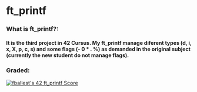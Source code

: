 # ft_printf

### What is ft_printf?:
#### It is the third project in 42 Cursus. My ft_printf manage diferent types (d, i, x, X, p, c, s) and some flags (- 0 * . %) as demanded in the original subject (currently the new student do not manage flags).

### Graded:

[![fballest's 42 ft_printf Score](https://badge42.vercel.app/api/v2/cl45d74de005409l9l5r3ozl6/project/1640521)](https://github.com/JaeSeoKim/badge42)
